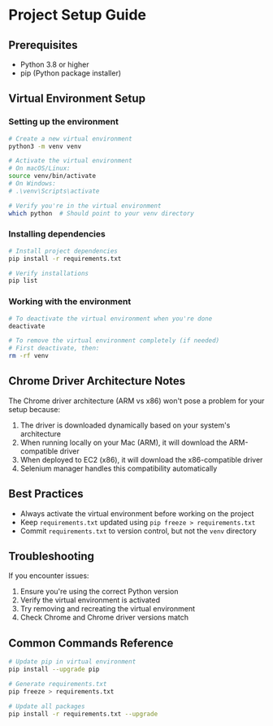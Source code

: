 # Project Setup Guide

## Prerequisites
- Python 3.8 or higher
- pip (Python package installer)

## Virtual Environment Setup

### Setting up the environment
```bash
# Create a new virtual environment
python3 -m venv venv

# Activate the virtual environment
# On macOS/Linux:
source venv/bin/activate
# On Windows:
# .\venv\Scripts\activate

# Verify you're in the virtual environment
which python  # Should point to your venv directory
```

### Installing dependencies
```bash
# Install project dependencies
pip install -r requirements.txt

# Verify installations
pip list
```

### Working with the environment
```bash
# To deactivate the virtual environment when you're done
deactivate

# To remove the virtual environment completely (if needed)
# First deactivate, then:
rm -rf venv
```

## Chrome Driver Architecture Notes
The Chrome driver architecture (ARM vs x86) won't pose a problem for your setup because:
1. The driver is downloaded dynamically based on your system's architecture
2. When running locally on your Mac (ARM), it will download the ARM-compatible driver
3. When deployed to EC2 (x86), it will download the x86-compatible driver
4. Selenium manager handles this compatibility automatically

## Best Practices
- Always activate the virtual environment before working on the project
- Keep `requirements.txt` updated using `pip freeze > requirements.txt`
- Commit `requirements.txt` to version control, but not the `venv` directory

## Troubleshooting
If you encounter issues:
1. Ensure you're using the correct Python version
2. Verify the virtual environment is activated
3. Try removing and recreating the virtual environment
4. Check Chrome and Chrome driver versions match

## Common Commands Reference
```bash
# Update pip in virtual environment
pip install --upgrade pip

# Generate requirements.txt
pip freeze > requirements.txt

# Update all packages
pip install -r requirements.txt --upgrade
```